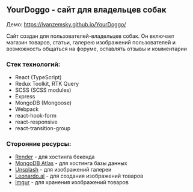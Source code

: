 ## YourDoggo - сайт для владельцев собак

Демо: https://ivanzemsky.github.io/YourDoggo/

Сайт создан для пользователей-владельцев собак. Он включает магазин товаров, статьи, галерею изображений пользователей и возможность общаться на форуме, оставлять отзывы и комментарии

### Стек технологий:
+ React (TypeScript)
+ Redux Toolkit, RTK Query
+ SCSS (SCSS modules)
+ Express
+ MongoDB (Mongoose)
+ Webpack
+ react-hook-form
+ react-responsive
+ react-transition-group

### Сторонние ресурсы:
+ [Render](https://render.com/) - для хостинга бекенда
+ [MongoDB Atlas](https://www.mongodb.com/atlas) - для хостинга базы данных
+ [Unsplash](https://unsplash.com/) - для изображений галереи
+ [Leonardo.ai](https://leonardo.ai/) - для создания изображений товаров
+ [Imgur](https://imgur.com/) - для хранения изображений товаров

